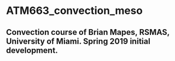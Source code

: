# ATM663_convection_meso

## Convection course of Brian Mapes, RSMAS, University of Miami. Spring 2019 initial development. 

